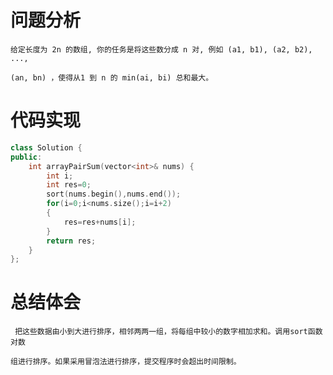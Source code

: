 # 问题分析 #

    给定长度为 2n 的数组, 你的任务是将这些数分成 n 对, 例如 (a1, b1), (a2, b2), ..., 

    (an, bn) ，使得从1 到 n 的 min(ai, bi) 总和最大。 

# 代码实现 #
```C++
class Solution {
public:
    int arrayPairSum(vector<int>& nums) {
        int i;
        int res=0;
        sort(nums.begin(),nums.end());
        for(i=0;i<nums.size();i=i+2)
        {
            res=res+nums[i];
        }
        return res;
    }
};
```
# 总结体会 #
     把这些数据由小到大进行排序，相邻两两一组，将每组中较小的数字相加求和。调用sort函数对数

    组进行排序。如果采用冒泡法进行排序，提交程序时会超出时间限制。